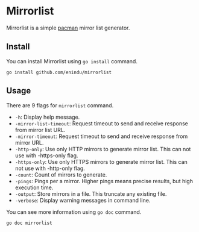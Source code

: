 # Mirrorlist

Mirrorlist is a simple [pacman](https://wiki.archlinux.org/index.php/Pacman) mirror list generator.

## Install

You can install Mirrorlist using `go install` command.

```shell
go install github.com/enindu/mirrorlist
```

## Usage

There are 9 flags for `mirrorlist` command.

- `-h`: Display help message.
- `-mirror-list-timeout`: Request timeout to send and receive response from mirror list URL.
- `-mirror-timeout`: Request timeout to send and receive response from mirror URL.
- `-http-only`: Use only HTTP mirrors to generate mirror list. This can not use with -https-only flag.
- `-https-only`: Use only HTTPS mirrors to generate mirror list. This can not use with -http-only flag.
- `-count`: Count of mirrors to generate.
- `-pings`: Pings per a mirror. Higher pings means precise results, but high execution time.
- `-output`: Store mirrors in a file. This truncate any existing file.
- `-verbose`: Display warning messages in command line.

You can see more information using `go doc` command.

```shell
go doc mirrorlist
```
